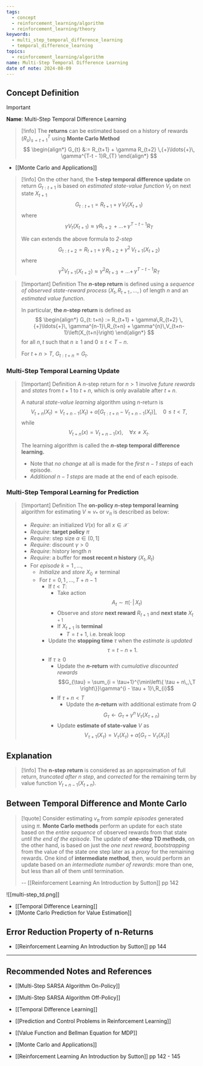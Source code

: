 ```yaml
---
tags:
  - concept
  - reinforcement_learning/algorithm
  - reinforcement_learning/theory
keywords:
  - multi_step_temporal_difference_learning
  - temporal_difference_learning
topics:
  - reinforcement_learning/algorithm
name: Multi-Step Temporal Difference Learning
date of note: 2024-08-09
---
```


## Concept Definition

>[!important]
>**Name**: Multi-Step Temporal Difference Learning

>[!info]
>The **returns** can be estimated based on a history of rewards $(R_{s})_{s=t+1}^{T}$ using **Monte Carlo Method**
>$$
>\begin{align*}
>G_{t} &:= R_{t+1} + \gamma R_{t+2} \,{+}\ldots{+}\, \gamma^{T-t - 1}R_{T}  
\end{align*}
>$$

- [[Monte Carlo and Applications]]

>[!info]
>On the other hand, the **$1$-step temporal difference update** on return $G_{t : t+1}$ is based on *estimated state-value function* $V_{t}$ on next state $X_{t+1}$
>$$
>G_{t: t+1} = R_{t+1} + \gamma\,V_{t}(X_{t+1})
>$$
>where
>$$
>\gamma V_{t}(X_{t+1}) \approx \gamma R_{t+2} \,{+}\ldots{+}\, \gamma^{T-t - 1}R_{T}  
>$$
>
>We can extends the above formula to *$2$-step*
>$$
>G_{t: t+2} = R_{t+1} + \gamma\,R_{t+2} + \gamma^2\,V_{t+1}(X_{t+2})
>$$
>where
>$$
>\gamma^2 V_{t+1}(X_{t+2}) \approx \gamma^2 R_{t+3} \,{+}\ldots{+}\, \gamma^{T-t - 1}R_{T}  
>$$


>[!important] Definition
>The **$n$-step return** is defined using a *sequence of observed state-reward process* $(X_{t}, R_{t+1} \,{,}\ldots{,}\,)$ of length $n$ and an *estimated value function*.
>
>In particular, **the $n$-step return** is defined as 
>$$
>\begin{align*}
> G_{t: t+n} := R_{t+1} + \gamma\,R_{t+2} \,{+}\ldots{+}\, \gamma^{n-1}\,R_{t+n} + \gamma^{n}\,V_{t+n-1}\left(X_{t+n}\right)
>\end{align*}
>$$
>for all $n,t$ such that $n \ge 1$ and $0 \le t< T-n.$
>
>For $t+n > T$, $G_{t: t+n} = G_{t}.$

### Multi-Step Temporal Learning Update

>[!important] Definition
>A $n$-step return for $n > 1$ involve *future rewards* and *states* from $t+1$ to $t+n$, which is only available after $t+n$.
>
>A natural *state-value learning* algorithm using $n$-return is
>$$
>V_{t+n}(X_{t}) = V_{t+n-1}(X_{t}) + \alpha \left[ G_{t: t+n} - V_{t+n-1}(X_{t}) \right], \quad 0 \le t < T, 
>$$
>while 
>$$
>V_{t+n}(x) = V_{t+n-1}(x), \quad \forall x\neq X_{t}.
>$$
>
>The learning algorithm is called the **$n$-step temporal difference learning.**
>- Note that *no change* at all is made for the *first $n-1$ steps* of each episode. 
>- *Additional $n-1$ steps* are made at the end of each episode.

### Multi-Step Temporal Learning for Prediction

>[!important] Definition
>The **on-policy $n$-step temporal learning** algorithm for estimating $V \approx v_{*}$ or $v_{\pi}$ is described as below:
>- *Require*: an initialized $V(x)$ for all $x\in \mathcal{X}$
>- *Require*: **target policy** $\pi$
>- *Require*: step size $\alpha \in (0,1]$
>- *Require*: discount $\gamma >0$
>- *Require*: history length $n$
>- *Require*: a buffer for **most recent $n$ history** $(X_{t}, R_{t})$
>- For *episode* $k= 1 \,{,}\ldots{,}\,$
>	- *Initialize* and *store* $X_{0} \neq \text{terminal}$
>	- For $t=0,\,1 \,{,}\ldots{,}\,T + n -1$
>		- If $t < T$:
>			- Take action $$A_{t} \sim \pi(\cdot\,|\,X_{t})$$
>			- Observe and *store* **next reward** $R_{t+1}$ and **next state** $X_{t+1}$
>			- If $X_{t+1}$ is **terminal**
>				- $T = t+1$, i.e. break loop
>		- Update the **stopping time** $\tau$ when the *estimate is updated* $$\tau = t - n + 1.$$
>		- If $\tau \ge 0$
>			- Update the **$n$-return** with *cumulative discounted rewards* $$G_{\tau} = \sum_{i = \tau+1}^{\min\left\{ \tau + n\,,\,T  \right\}}\gamma^{i - \tau + 1}\,R_{i}$$
>			- If $\tau + n < T$
>				- Update the **$n$-return** with additional estimate from $Q$ $$G_{\tau} \leftarrow G_{\tau} + \gamma^n\,V_{\tau}(X_{\tau + n})$$
>			- Update **estimate of state-value** $V$ as $$V_{\tau+1}(X_{\tau}) = V_{\tau}(X_{\tau}) + \alpha \left[ G_{\tau} - V_{\tau}(X_{\tau}) \right]$$ 



## Explanation

>[!info]
>The **n-step return** is considered as an approximation of full return, *truncated after $n$ step*, and *corrected* for the remaining term by value function $V_{t+n-1}(X_{t+n}).$



## Between Temporal Difference and Monte Carlo

>[!quote]
>Consider estimating $v_{\pi}$ from *sample episodes* generated using $\pi$. **Monte Carlo methods** perform an update for each state based on the *entire sequence* of observed rewards from that state *until the end of the episode*. The update of **one-step TD methods**, on the other hand, is based on just the *one next reward*, *bootstrapping* from the value of the state one step later as a *proxy* for the remaining rewards. One kind of **intermediate method**, then, would perform an update based on an *intermediate number of rewards*: more than one, but less than all of them until termination.
>
>-- [[Reinforcement Learning An Introduction by Sutton]] pp 142

![[multi-step_td.png]]

- [[Temporal Difference Learning]]
- [[Monte Carlo Prediction for Value Estimation]]

## Error Reduction Property of n-Returns


- [[Reinforcement Learning An Introduction by Sutton]] pp 144




-----------
##  Recommended Notes and References


- [[Multi-Step SARSA Algorithm On-Policy]]
- [[Multi-Step SARSA Algorithm Off-Policy]]

- [[Temporal Difference Learning]]




- [[Prediction and Control Problems in Reinforcement Learning]]
- [[Value Function and Bellman Equation for MDP]]
- [[Monte Carlo and Applications]]

- [[Reinforcement Learning An Introduction by Sutton]] pp 142 - 145